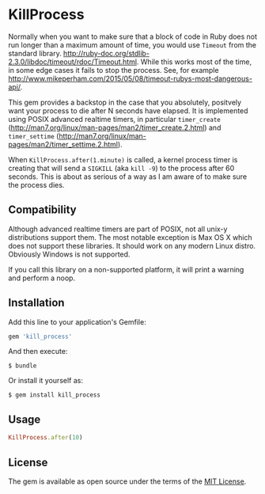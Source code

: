 # KillProcess

Normally when you want to make sure that a block of code in Ruby does not run longer than a maximum amount of time, you would use `Timeout` from the standard library. http://ruby-doc.org/stdlib-2.3.0/libdoc/timeout/rdoc/Timeout.html. While this works most of the time, in some edge cases it fails to stop the process. See, for example http://www.mikeperham.com/2015/05/08/timeout-rubys-most-dangerous-api/.

This gem provides a backstop in the case that you absolutely, positvely want your process to die after N seconds have elapsed. It is implemented using POSIX advanced realtime timers, in particular `timer_create` (http://man7.org/linux/man-pages/man2/timer_create.2.html) and `timer_settime` (http://man7.org/linux/man-pages/man2/timer_settime.2.html).

When `KillProcess.after(1.minute)` is called, a kernel process timer is creating that will send a `SIGKILL` (aka `kill -9`) to the process after 60 seconds. This is about as serious of a way as I am aware of to make sure the process dies. 

## Compatibility

Although advanced realtime timers are part of POSIX, not all unix-y distributions support them. The most notable exception is Max OS X which does not support these libraries. It should work on any modern Linux distro. Obviously Windows is not supported.

If you call this library on a non-supported platform, it will print a warning and perform a noop.

## Installation

Add this line to your application's Gemfile:

```ruby
gem 'kill_process'
```

And then execute:

    $ bundle

Or install it yourself as:

    $ gem install kill_process

## Usage

```ruby
KillProcess.after(10)
```

## License

The gem is available as open source under the terms of the [MIT License](http://opensource.org/licenses/MIT).

